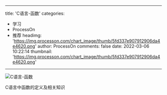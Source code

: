 
---
title: 'C语言-函数'
categories: 
 - 学习
 - ProcessOn
 - 推荐
headimg: 'https://img.processon.com/chart_image/thumb/5fd337e907912906da4e4620.png'
author: ProcessOn
comments: false
date: 2022-03-06 10:22:14
thumbnail: 'https://img.processon.com/chart_image/thumb/5fd337e907912906da4e4620.png'
---

<div>   
<img class="thumb" alt="C语言-函数" src="https://img.processon.com/chart_image/thumb/5fd337e907912906da4e4620.png" referrerpolicy="no-referrer">
<p>C语言中函数的定义及相关知识</p>  
</div>
            